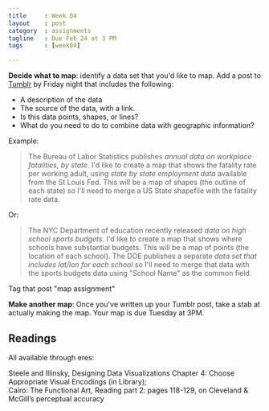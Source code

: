 ```yaml
---
title     : Week 04
layout    : post
category  : assignments
tagline   : Due Feb 24 at 3 PM
tags      : [week04]

---
```


**Decide what to map**: identify a data set that you'd like to map. Add a post to [Tumblr](http://dataskills-class.tumblr.com/) by Friday night that includes the following:

+ A description of the data
+ The source of the data, with a link. 
+ Is this data points, shapes, or lines?
+ What do you need to do to combine data with geographic information?

Example:
> The Bureau of Labor Statistics publishes _annual data on workplace fatalities, by state_. I'd like to create a map that shows the fatality rate per working adult, using _state by state employment data_ available from the St Louis Fed. This will be a map of shapes (the outline of each state) so I'll need to merge a US State shapefile with the fatality rate data. 

Or:

> The NYC Department of education recently released _data on high school sports budgets_. I'd like to create a map that shows where schools have substantial budgets. This will be a map of points (the location of each school). The DOE publishes a separate _data set that includes lat/lon for each school_ so I'll need to merge that data with the sports budgets data using "School Name" as the common field. 

Tag that post "map assignment"

**Make another map**: Once you've written up your Tumblr post, take a stab at actually making the map.  Your map is due Tuesday at 3PM. 

## Readings 
All available through eres: 

Steele and Illinsky, Designing Data Visualizations Chapter 4: Choose Appropriate Visual Encodings (in Library);   
Cairo: The Functional Art, Reading part 2: pages 118-129, on Cleveland & McGill’s perceptual accuracy

